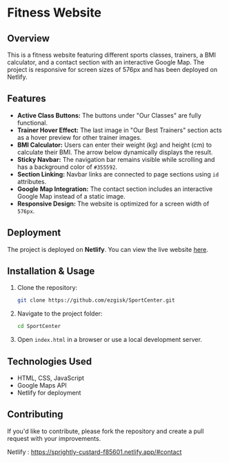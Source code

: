 # Fitness Website

## Overview
This is a fitness website featuring different sports classes, trainers, a BMI calculator, and a contact section with an interactive Google Map. The project is responsive for screen sizes of 576px and has been deployed on Netlify.

## Features
- **Active Class Buttons:** The buttons under "Our Classes" are fully functional.
- **Trainer Hover Effect:** The last image in "Our Best Trainers" section acts as a hover preview for other trainer images.
- **BMI Calculator:** Users can enter their weight (kg) and height (cm) to calculate their BMI. The arrow below dynamically displays the result.
- **Sticky Navbar:** The navigation bar remains visible while scrolling and has a background color of `#355592`.
- **Section Linking:** Navbar links are connected to page sections using `id` attributes.
- **Google Map Integration:** The contact section includes an interactive Google Map instead of a static image.
- **Responsive Design:** The website is optimized for a screen width of `576px`.

## Deployment
The project is deployed on **Netlify**. You can view the live website [here](#).

## Installation & Usage
1. Clone the repository:
   ```bash
   git clone https://github.com/ezgisk/SportCenter.git
   ```
2. Navigate to the project folder:
   ```bash
   cd SportCenter
   ```
3. Open `index.html` in a browser or use a local development server.

## Technologies Used
- HTML, CSS, JavaScript
- Google Maps API
- Netlify for deployment

## Contributing
If you'd like to contribute, please fork the repository and create a pull request with your improvements.

Netlify : https://sprightly-custard-f85601.netlify.app/#contact
